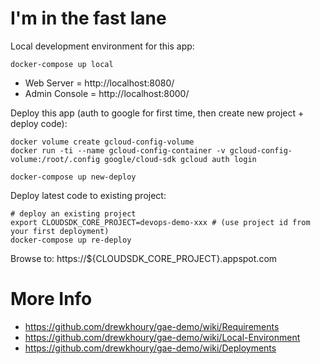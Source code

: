 # I'm in the fast lane

Local development environment for this app:
```
docker-compose up local
```

- Web Server = http://localhost:8080/
- Admin Console = http://localhost:8000/

Deploy this app (auth to google for first time, then create new project + deploy code):
```
docker volume create gcloud-config-volume
docker run -ti --name gcloud-config-container -v gcloud-config-volume:/root/.config google/cloud-sdk gcloud auth login

docker-compose up new-deploy
```

Deploy latest code to existing project:
```
# deploy an existing project
export CLOUDSDK_CORE_PROJECT=devops-demo-xxx # (use project id from your first deployment)
docker-compose up re-deploy
```

Browse to: https://${CLOUDSDK_CORE_PROJECT}.appspot.com

# More Info

- https://github.com/drewkhoury/gae-demo/wiki/Requirements
- https://github.com/drewkhoury/gae-demo/wiki/Local-Environment
- https://github.com/drewkhoury/gae-demo/wiki/Deployments
